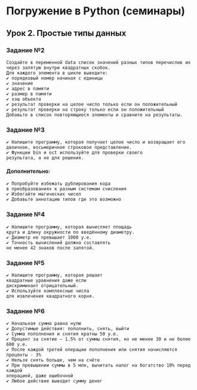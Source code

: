 # Погружение в Python (семинары)
## Урок 2. Простые типы данных

### Задание №2

    Создайте в переменной data список значений разных типов перечислив их через запятую внутри квадратных скобок.
    Для каждого элемента в цикле выведите:     
    ✔ порядковый номер начиная с единицы 
    ✔ значение    
    ✔ адрес в памяти
    ✔ размер в памяти
    ✔ хэш объекта
    ✔ результат проверки на целое число только если он положительный
    ✔ результат проверки на строку только если он положительный
    Добавьте в список повторяющиеся элементы и сравните на результаты.

### Задание №3

    ✔ Напишите программу, которая получает целое число и возвращает его двоичное, восьмеричное строковое представление.
    ✔ Функции bin и oct используйте для проверки своего
    результата, а не для решения.

####    Дополнительно:
    ✔ Попробуйте избежать дублирования кода
    в преобразованиях к разным системам счисления
    ✔ Избегайте магических чисел
    ✔ Добавьте аннотацию типов где это возможно


### Задание №4
    ✔ Напишите программу, которая вычисляет площадь
    круга и длину окружности по введённому диаметру.
    ✔ Диаметр не превышает 1000 у.е.
    ✔ Точность вычислений должна составлять
    не менее 42 знаков после запятой.



### Задание №5

    ✔ Напишите программу, которая решает
    квадратные уравнения даже если
    дискриминант отрицательный.
    ✔ Используйте комплексные числа
    для извлечения квадратного корня.

### Задание №6

    ✔ Начальная сумма равна нулю
    ✔ Допустимые действия: пополнить, снять, выйти
    ✔ Сумма пополнения и снятия кратны 50 у.е.
    ✔ Процент за снятие — 1.5% от суммы снятия, но не менее 30 и не более 600 у.е.
    ✔ После каждой третей операции пополнения или снятия начисляются проценты - 3%
    ✔ Нельзя снять больше, чем на счёте
    ✔ При превышении суммы в 5 млн, вычитать налог на богатство 10% перед каждой
    операцией, даже ошибочной
    ✔ Любое действие выводит сумму денег
